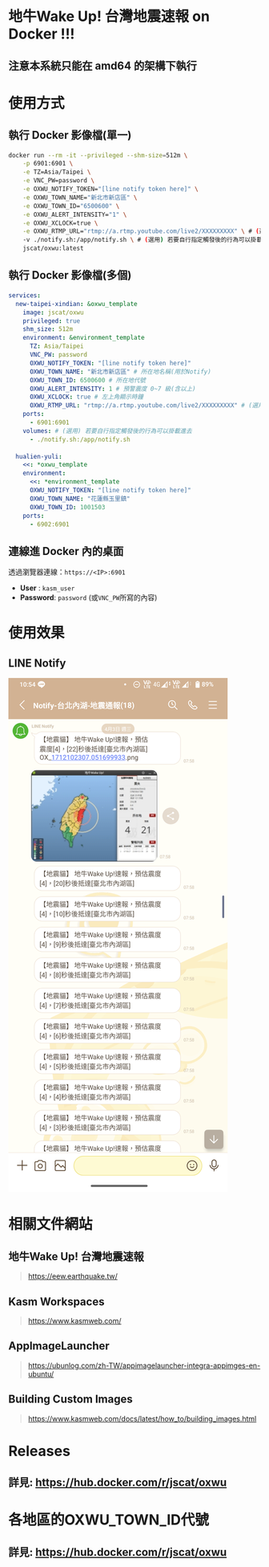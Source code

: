 # **地牛Wake Up! 台灣地震速報 on Docker !!!**
## **注意本系統只能在 amd64 的架構下執行**

# 使用方式
## 執行 Docker 影像檔(單一)
```bash
docker run --rm -it --privileged --shm-size=512m \
    -p 6901:6901 \
    -e TZ=Asia/Taipei \
    -e VNC_PW=password \
    -e OXWU_NOTIFY_TOKEN="[line notify token here]" \
    -e OXWU_TOWN_NAME="新北市新店區" \
    -e OXWU_TOWN_ID="6500600" \
    -e OXWU_ALERT_INTENSITY="1" \
    -e OXWU_XCLOCK=true \
    -e OXWU_RTMP_URL="rtmp://a.rtmp.youtube.com/live2/XXXXXXXXX" \ # (選用) 直播網址，未帶入則不使用
    -v ./notify.sh:/app/notify.sh \ # (選用) 若要自行指定觸發後的行為可以掛載進去
    jscat/oxwu:latest
```
## 執行 Docker 影像檔(多個)
```yaml
services:
  new-taipei-xindian: &oxwu_template
    image: jscat/oxwu
    privileged: true
    shm_size: 512m
    environment: &environment_template
      TZ: Asia/Taipei
      VNC_PW: password
      OXWU_NOTIFY_TOKEN: "[line notify token here]"
      OXWU_TOWN_NAME: "新北市新店區" # 所在地名稱(用於Notify)
      OXWU_TOWN_ID: 6500600 # 所在地代號
      OXWU_ALERT_INTENSITY: 1 # 預警震度 0~7 級(含以上)
      OXWU_XCLOCK: true # 左上角顯示時鐘
      OXWU_RTMP_URL: "rtmp://a.rtmp.youtube.com/live2/XXXXXXXXX" # (選用) 直播網址，未帶入則不使用
    ports:
      - 6901:6901
    volumes: # (選用) 若要自行指定觸發後的行為可以掛載進去
      - ./notify.sh:/app/notify.sh

  hualien-yuli:
    <<: *oxwu_template
    environment:
      <<: *environment_template
      OXWU_NOTIFY_TOKEN: "[line notify token here]"
      OXWU_TOWN_NAME: "花蓮縣玉里鎮"
      OXWU_TOWN_ID: 1001503
    ports:
      - 6902:6901
```
## 連線進 Docker 內的桌面
透過瀏覽器連線：`https://<IP>:6901`
 - **User** : `kasm_user`
 - **Password**: `password` (或`VNC_PW`所寫的內容)

# 使用效果
## LINE Notify
  ![LINE畫面](/images/Screenshot_20240408-105443.png)

# 相關文件網站
## 地牛Wake Up! 台灣地震速報
> https://eew.earthquake.tw/
## Kasm Workspaces
> https://www.kasmweb.com/
## AppImageLauncher
> https://ubunlog.com/zh-TW/appimagelauncher-integra-appimges-en-ubuntu/
## Building Custom Images
> https://www.kasmweb.com/docs/latest/how_to/building_images.html

# Releases
## 詳見: https://hub.docker.com/r/jscat/oxwu

# 各地區的OXWU_TOWN_ID代號
## 詳見: https://hub.docker.com/r/jscat/oxwu
